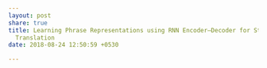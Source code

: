 ```yaml
---
layout: post
share: true
title: Learning Phrase Representations using RNN Encoder–Decoder for Statistical Machine
  Translation
date: 2018-08-24 12:50:59 +0530

---
```

